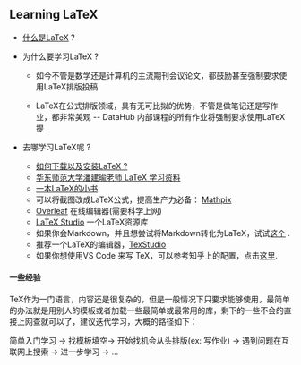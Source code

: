 ## Learning LaTeX

- [什么是LaTeX](https://baike.baidu.com/item/LaTeX/1212106?fr=aladdin/) ?

- 为什么要学习LaTeX ?

    - 如今不管是数学还是计算机的主流期刊会议论文，都鼓励甚至强制要求使用LaTeX排版投稿

    - LaTeX在公式排版领域，具有无可比拟的优势，不管是做笔记还是写作业，都非常美观
      -- DataHub 内部课程的所有作业将强制要求使用LaTeX提

- 去哪学习LaTeX呢 ?
  
    - [如何下载以及安装LaTeX ?](https://www.bilibili.com/video/BV1tg4y1B7f3?from=search&seid=13311079826986403845) 
    - [华东师范大学潘建瑜老师 LaTeX 学习资料](http://math.ecnu.edu.cn/~jypan/Latex/index.html)
    - [一本LaTeX的小书](https://github.com/CTeX-org/lshort-zh-cn)
    - 可以将截图改成LaTeX公式，提高生产力必备： [Mathpix](https://mathpix.com/)
    - [Overleaf](https://www.overleaf.com) 在线编辑器(需要科学上网)
    - [LaTeX Studio](http://www.latexstudio.net/)  一个LaTeX资源库
    - 如果你会Markdown，并且想尝试将Markdown转化为LaTeX，试试[这个](https://liam.page/2020/03/30/writing-manuscript-in-Markdown-and-typesetting-with-LaTeX/) .
    - 推荐一个LaTeX的编辑器，[TexStudio](http://texstudio.sourceforge.net/ )
    - 如果你想使用VS Code 来写 TeX，可以参考知乎上的配置，点击[这里](https://zhuanlan.zhihu.com/p/38178015).


#### 一些经验
TeX作为一门语言，内容还是很复杂的，但是一般情况下只要求能够使用，最简单的办法就是用别人的模板或者加载一些最简单或最常用的库，剩下的一些不会的直接上网查就可以了，建议迭代学习，大概的路径如下：

简单入门学习 -> 找模板填空-> 开始找机会从头排版(ex: 写作业) -> 遇到问题在互联网上搜索 -> 进一步学习 -> ...